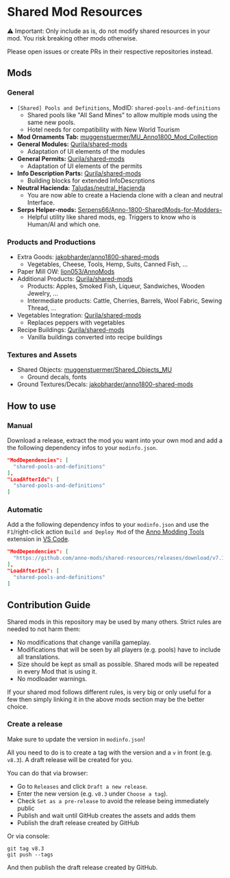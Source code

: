 # Shared Mod Resources

⚠ Important: Only include as is, do not modify shared resources in your mod.
You risk breaking other mods otherwise.

Please open issues or create PRs in their respective repositories instead.

## Mods

### General

- `[Shared] Pools and Definitions`, ModID: `shared-pools-and-definitions`
  - Shared pools like "All Sand Mines" to allow multiple mods using the same new pools.
  - Hotel needs for compatibility with New World Tourism
- **Mod Ornaments Tab:** [muggenstuermer/MU_Anno1800_Mod_Collection](https://github.com/muggenstuermer/MU_Anno1800_Mod_Collection)
- **General Modules:** [Qurila/shared-mods](https://github.com/Qurila/shared-mods)
  - Adaptation of UI elements of the modules  
- **General Permits:** [Qurila/shared-mods](https://github.com/Qurila/shared-mods)
  - Adaptation of UI elements of the permits
- **Info Description Parts:** [Qurila/shared-mods](https://github.com/Qurila/shared-mods)
  - Building blocks for extended InfoDescrptions
- **Neutral Hacienda:** [Taludas/neutral_Hacienda](https://github.com/Taludas/neutral_Hacienda)
  - You are now able to create a Hacienda clone with a clean and neutral Interface.
- **Serps Helper-mods:** [Serpens66/Anno-1800-SharedMods-for-Modders-](https://github.com/Serpens66/Anno-1800-SharedMods-for-Modders-)
  - Helpful utility like shared mods, eg. Triggers to know who is Human/AI and which one.
  
### Products and Productions

- Extra Goods: [jakobharder/anno1800-shared-mods](https://github.com/jakobharder/anno1800-shared-mods)
  - Vegetables, Cheese, Tools, Hemp, Suits, Canned Fish, ...
- Paper Mill OW: [lion053/AnnoMods](https://github.com/lion053/AnnoMods)
- Additional Products: [Qurila/shared-mods](https://github.com/Qurila/shared-mods)
  - Products: Apples, Smoked Fish, Liqueur, Sandwiches, Wooden Jewelry, ...
  - Intermediate products: Cattle, Cherries, Barrels, Wool Fabric, Sewing Thread, ...  
- Vegetables Integration: [Qurila/shared-mods](https://github.com/Qurila/shared-mods)
  - Replaces peppers with vegetables
- Recipe Buildings: [Qurila/shared-mods](https://github.com/Qurila/shared-mods)
  - Vanilla buildings converted into recipe buildings 
  
### Textures and Assets

- Shared Objects: [muggenstuermer/Shared_Objects_MU](https://github.com/muggenstuermer/Shared_Objects_MU)
  - Ground decals, fonts
- Ground Textures/Decals: [jakobharder/anno1800-shared-mods](https://github.com/jakobharder/anno1800-shared-mods)


## How to use

### Manual

Download a release, extract the mod you want into your own mod and add a the following dependency infos to your `modinfo.json`.

```json
"ModDependencies": [
  "shared-pools-and-definitions"
],
"LoadAfterIds": [
  "shared-pools-and-definitions"
]
```

### Automatic

Add a the following dependency infos to your `modinfo.json` and use the `F1`/right-click action `Build and Deploy Mod` of the [Anno Modding Tools](https://marketplace.visualstudio.com/items?itemName=JakobHarder.anno-modding-tools) extension in [VS Code](https://code.visualstudio.com/).

```json
"ModDependencies": [
  "https://github.com/anno-mods/shared-resources/releases/download/v7.1/shared-pools-and-definitions.zip"
],
"LoadAfterIds": [
  "shared-pools-and-definitions"
]
```

## Contribution Guide

Shared mods in this repository may be used by many others. Strict rules are needed to not harm them:

- No modifications that change vanilla gameplay.
- Modifications that will be seen by all players (e.g. pools) have to include all translations.
- Size should be kept as small as possible. Shared mods will be repeated in every Mod that is using it.
- No modloader warnings.

If your shared mod follows different rules, is very big or only useful for a few then simply linking it in the above mods section may be the better choice.

### Create a release

Make sure to update the version in `modinfo.json`!

All you need to do is to create a tag with the version and a `v` in front (e.g. `v8.3`). A draft release will be created for you.

You can do that via browser:

- Go to `Releases` and click `Draft a new release`.
- Enter the new version (e.g. `v8.3` under `Choose a tag`).
- Check `Set as a pre-release` to avoid the release being immediately public
- Publish and wait until GitHub creates the assets and adds them
- Publish the draft release created by GitHub

Or via console:

```
git tag v8.3
git push --tags
```
And then publish the draft release created by GitHub.
